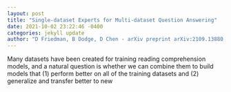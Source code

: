 ```yaml
--- 
layout: post 
title: "Single-dataset Experts for Multi-dataset Question Answering" 
date: 2021-10-02 23:22:46 -0400 
categories: jekyll update 
author: "D Friedman, B Dodge, D Chen - arXiv preprint arXiv:2109.13880, 2021" 
--- 
```

Many datasets have been created for training reading comprehension models, and a natural question is whether we can combine them to build models that (1) perform better on all of the training datasets and (2) generalize and transfer better to new